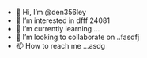 - 👋 Hi, I’m @den356ley
- 👀 I’m interested in dfff
24081
- 🌱 I’m currently learning ...
- 💞️ I’m looking to collaborate on ..fasdfj
- 📫 How to reach me ...asdg

<!---
den356ley/den356ley is a ✨ special ✨ repository because its `README.md` (this file) appears on your GitHub profile.
You can click the Preview link to take a look at your changes.
--->
